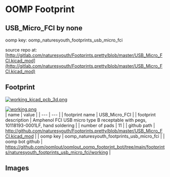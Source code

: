 # OOMP Footprint  
## USB_Micro_FCI  by none  
  
oomp key: oomp_naturesyouth_footprints_usb_micro_fci  
  
source repo at: [http://gitlab.com/naturesyouth/Footprints.pretty/blob/master/USB_Micro_FCI.kicad_mod](http://gitlab.com/naturesyouth/Footprints.pretty/blob/master/USB_Micro_FCI.kicad_mod)  
## Footprint  
  
[![working_kicad_pcb_3d.png](working_kicad_pcb_3d_600.png)](working_kicad_pcb_3d.png)  
  
[![working.png](working_600.png)](working.png)  
| name | value | 
| --- | --- | 
| footprint name | USB_Micro_FCI | 
| footprint description | Amphenol FCI USB micro type B receptable with pegs, 10118193-0001LF, hand soldering | 
| number of pads | 11 | 
| github path | http://github.com/naturesyouth/Footprints.pretty/blob/master/USB_Micro_FCI.kicad_mod | 
| oomp key | oomp_naturesyouth_footprints_usb_micro_fci | 
| oomp bot github | https://github.com/oomlout/oomlout_oomp_footprint_bot/tree/main/footprints/naturesyouth_footprints_usb_micro_fci/working | 
## Images  
